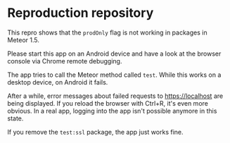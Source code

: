 # Reproduction repository

This repro shows that the `prodOnly` flag is not working in packages in Meteor 1.5.

Please start this app on an Android device and have a look at the browser console via Chrome remote debugging.

The app tries to call the Meteor method called `test`. While this works on a desktop device, on Android it fails.

After a while, error messages about failed requests to <https://localhost> are being displayed. If you reload the browser with Ctrl+R, it's even more obvious. In a real app, logging into the app isn't possible anymore in this state.

If you remove the `test:ssl` package, the app just works fine.
